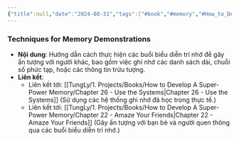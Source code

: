 ```yaml
---
{"title":null,"date":"2024-08-31","tags":["#book","#memory","#How_to_Develop_A_Super_Power_Memory"],"Chương":"Chương25","dg-publish":true,"dg-home":false,"permalink":"/tung-ly/1-projects/books/how-to-develop-a-super-power-memory/chapter-25-memory-demonstrations/","dgPassFrontmatter":true,"noteIcon":"","created":"2024-12-29T15:27:22.689+07:00","updated":"2025-01-01T18:40:07.398+07:00"}
---
```


### Techniques for Memory Demonstrations

- **Nội dung**: Hướng dẫn cách thực hiện các buổi biểu diễn trí nhớ để gây ấn tượng với người khác, bao gồm việc ghi nhớ các danh sách dài, chuỗi số phức tạp, hoặc các thông tin trừu tượng.
- **Liên kết**:
    - Liên kết tới: [[TungLy/1. Projects/Books/How to Develop A Super-Power Memory/Chapter 26 - Use the Systems\|Chapter 26 - Use the Systems]] (Sử dụng các hệ thống ghi nhớ đã học trong thực tế.)
    - Liên kết tới: [[TungLy/1. Projects/Books/How to Develop A Super-Power Memory/Chapter 22 - Amaze Your Friends\|Chapter 22 - Amaze Your Friends]] (Gây ấn tượng với bạn bè và người quen thông qua các buổi biểu diễn trí nhớ.)
